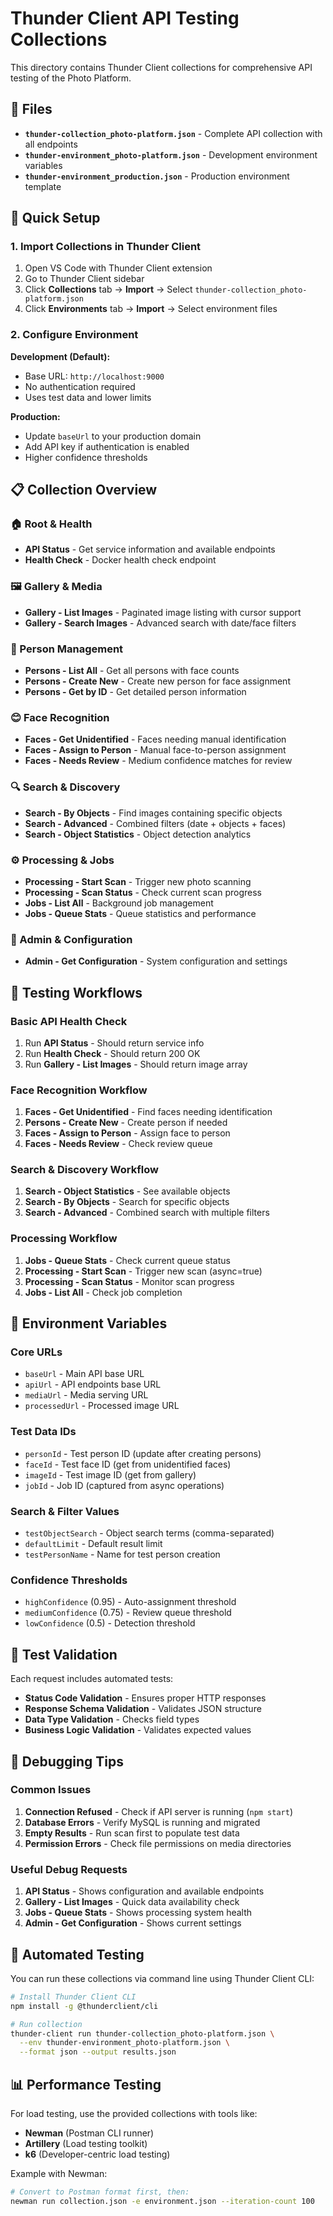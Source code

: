 # Thunder Client API Testing Collections

This directory contains Thunder Client collections for comprehensive API testing of the Photo Platform.

## 📁 Files

- **`thunder-collection_photo-platform.json`** - Complete API collection with all endpoints
- **`thunder-environment_photo-platform.json`** - Development environment variables
- **`thunder-environment_production.json`** - Production environment template

## 🚀 Quick Setup

### 1. Import Collections in Thunder Client

1. Open VS Code with Thunder Client extension
2. Go to Thunder Client sidebar
3. Click **Collections** tab → **Import** → Select `thunder-collection_photo-platform.json`
4. Click **Environments** tab → **Import** → Select environment files

### 2. Configure Environment

**Development (Default):**
- Base URL: `http://localhost:9000`
- No authentication required
- Uses test data and lower limits

**Production:**
- Update `baseUrl` to your production domain
- Add API key if authentication is enabled
- Higher confidence thresholds

## 📋 Collection Overview

### 🏠 Root & Health
- **API Status** - Get service information and available endpoints
- **Health Check** - Docker health check endpoint

### 🖼️ Gallery & Media  
- **Gallery - List Images** - Paginated image listing with cursor support
- **Gallery - Search Images** - Advanced search with date/face filters

### 👤 Person Management
- **Persons - List All** - Get all persons with face counts
- **Persons - Create New** - Create new person for face assignment
- **Persons - Get by ID** - Get detailed person information

### 😊 Face Recognition
- **Faces - Get Unidentified** - Faces needing manual identification
- **Faces - Assign to Person** - Manual face-to-person assignment
- **Faces - Needs Review** - Medium confidence matches for review

### 🔍 Search & Discovery
- **Search - By Objects** - Find images containing specific objects
- **Search - Advanced** - Combined filters (date + objects + faces)
- **Search - Object Statistics** - Object detection analytics

### ⚙️ Processing & Jobs
- **Processing - Start Scan** - Trigger new photo scanning
- **Processing - Scan Status** - Check current scan progress
- **Jobs - List All** - Background job management
- **Jobs - Queue Stats** - Queue statistics and performance

### 🔧 Admin & Configuration
- **Admin - Get Configuration** - System configuration and settings

## 🧪 Testing Workflows

### Basic API Health Check
1. Run **API Status** - Should return service info
2. Run **Health Check** - Should return 200 OK
3. Run **Gallery - List Images** - Should return image array

### Face Recognition Workflow
1. **Faces - Get Unidentified** - Find faces needing identification
2. **Persons - Create New** - Create person if needed
3. **Faces - Assign to Person** - Assign face to person
4. **Faces - Needs Review** - Check review queue

### Search & Discovery Workflow  
1. **Search - Object Statistics** - See available objects
2. **Search - By Objects** - Search for specific objects
3. **Search - Advanced** - Combined search with multiple filters

### Processing Workflow
1. **Jobs - Queue Stats** - Check current queue status
2. **Processing - Start Scan** - Trigger new scan (async=true)
3. **Processing - Scan Status** - Monitor scan progress
4. **Jobs - List All** - Check job completion

## 🔧 Environment Variables

### Core URLs
- `baseUrl` - Main API base URL
- `apiUrl` - API endpoints base URL  
- `mediaUrl` - Media serving URL
- `processedUrl` - Processed image URL

### Test Data IDs
- `personId` - Test person ID (update after creating persons)
- `faceId` - Test face ID (get from unidentified faces)
- `imageId` - Test image ID (get from gallery)
- `jobId` - Job ID (captured from async operations)

### Search & Filter Values
- `testObjectSearch` - Object search terms (comma-separated)
- `defaultLimit` - Default result limit
- `testPersonName` - Name for test person creation

### Confidence Thresholds
- `highConfidence` (0.95) - Auto-assignment threshold
- `mediumConfidence` (0.75) - Review queue threshold  
- `lowConfidence` (0.5) - Detection threshold

## 📝 Test Validation

Each request includes automated tests:
- **Status Code Validation** - Ensures proper HTTP responses
- **Response Schema Validation** - Validates JSON structure
- **Data Type Validation** - Checks field types
- **Business Logic Validation** - Validates expected values

## 🐛 Debugging Tips

### Common Issues
1. **Connection Refused** - Check if API server is running (`npm start`)
2. **Database Errors** - Verify MySQL is running and migrated
3. **Empty Results** - Run scan first to populate test data
4. **Permission Errors** - Check file permissions on media directories

### Useful Debug Requests
1. **API Status** - Shows configuration and available endpoints
2. **Gallery - List Images** - Quick data availability check
3. **Jobs - Queue Stats** - Shows processing system health
4. **Admin - Get Configuration** - Shows current settings

## 🔄 Automated Testing

You can run these collections via command line using Thunder Client CLI:
```bash
# Install Thunder Client CLI
npm install -g @thunderclient/cli

# Run collection
thunder-client run thunder-collection_photo-platform.json \
  --env thunder-environment_photo-platform.json \
  --format json --output results.json
```

## 📊 Performance Testing

For load testing, use the provided collections with tools like:
- **Newman** (Postman CLI runner)
- **Artillery** (Load testing toolkit)  
- **k6** (Developer-centric load testing)

Example with Newman:
```bash
# Convert to Postman format first, then:
newman run collection.json -e environment.json --iteration-count 100
```